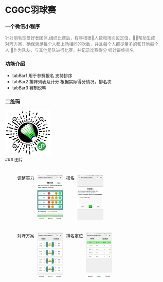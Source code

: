 # CGGC羽球赛 
### 一个微信小程序
<text style="color:gray">针对羽毛球爱好者团体,组织比赛后，程序根据人数和场次设定值，帮助生成对阵方案，确保满足每个人都上场相同的次数，并且每个人都尽量多的和其他每个人 作为队友，与其他组队进行比赛，并记录比赛得分 统计最终排名</text>

### 功能介绍
* tabBar1 用于参赛报名  支持排序
* tabBar2 排阵列表及计分 根据实际得分情况，排名次
* tabBar3 赛制说明
### 二维码
<img src="./image/scancode.jpg" width = "150" />
<br/>
### 图片
<div style="display:flex;flex-warp:warp;margin:40px">
<div>调整实力</div>
<img src="./image/page1.jpeg" height = "150" style="margin:0 10px"/>
<div>报名</div>
<img src="./image/page2.jpeg" height = "150" style="margin:0 10px"/>
</div>
<div style="display:flex;flex-warp:warp;margin:40px">
<div>对阵方案</div>
<img src="./image/page3.jpeg" height = "150" style="margin:0 10px"/>
<div>排名定位</div>
<img src="./image/page4.jpeg" height = "150" style="margin:0 10px"/>
</div>

